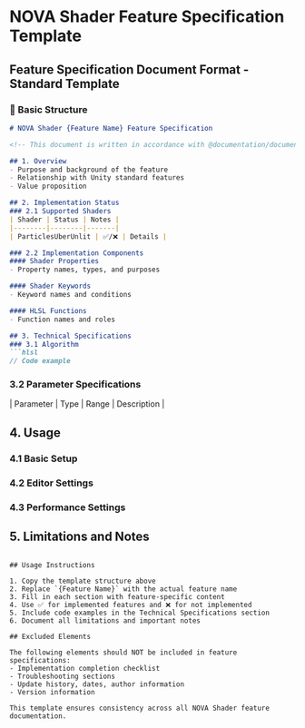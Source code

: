 # NOVA Shader Feature Specification Template

<!-- This document is written in accordance with @documentation/documentation_guidelines.md -->
<!-- EDITING REMINDER: Before editing, read CLAUDE.md Documentation Editing Protocol -->
<!-- PROHIBITED: Troubleshooting sections, Checklists, Version history, Debug steps -->
<!-- FOCUS: Current implementation state, Technical specifications with code examples -->

## Feature Specification Document Format - Standard Template

### 📝 Basic Structure

```markdown
# NOVA Shader {Feature Name} Feature Specification

<!-- This document is written in accordance with @documentation/documentation_guidelines.md -->

## 1. Overview
- Purpose and background of the feature
- Relationship with Unity standard features
- Value proposition

## 2. Implementation Status
### 2.1 Supported Shaders
| Shader | Status | Notes |
|--------|--------|-------|
| ParticlesUberUnlit | ✅/❌ | Details |

### 2.2 Implementation Components
#### Shader Properties
- Property names, types, and purposes

#### Shader Keywords  
- Keyword names and conditions

#### HLSL Functions
- Function names and roles

## 3. Technical Specifications
### 3.1 Algorithm
```hlsl
// Code example
```

### 3.2 Parameter Specifications
| Parameter | Type | Range | Description |

## 4. Usage
### 4.1 Basic Setup
### 4.2 Editor Settings
### 4.3 Performance Settings

## 5. Limitations and Notes
```

## Usage Instructions

1. Copy the template structure above
2. Replace `{Feature Name}` with the actual feature name
3. Fill in each section with feature-specific content
4. Use ✅ for implemented features and ❌ for not implemented
5. Include code examples in the Technical Specifications section
6. Document all limitations and important notes

## Excluded Elements

The following elements should NOT be included in feature specifications:
- Implementation completion checklist
- Troubleshooting sections
- Update history, dates, author information
- Version information

This template ensures consistency across all NOVA Shader feature documentation.